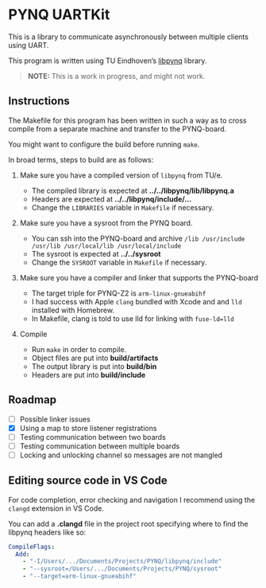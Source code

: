# PYNQ UARTKit

This is a library to communicate asynchronously between multiple clients using 
UART.

This program is written using TU Eindhoven’s 
[libpynq](https://pynq.tue.nl/5ewc0/libpynq/) library.

> **NOTE:** This is a work in progress, and might not work.

## Instructions

The Makefile for this program has been written in such a way as to cross compile
from a separate machine and transfer to the PYNQ-board.

You might want to configure the build before running `make`. 

In broad terms, steps to build are as follows:

1. Make sure you have a compiled version of `libpynq` from TU/e.
   + The compiled library is expected at __../../libpynq/lib/libpynq.a__
   + Headers are expected at __../../libpynq/include/…__
   + Change the `LIBRARIES` variable in `Makefile` if necessary.

2. Make sure you have a sysroot from the PYNQ board.
   + You can ssh into the PYNQ-board and archive `/lib /usr/include /usr/lib /usr/local/lib /usr/local/include`
   + The sysroot is expected at __../../sysroot__
   + Change the `SYSROOT` variable in `Makefile` if necessary.

3. Make sure you have a compiler and linker that supports the PYNQ-board
   + The target triple for PYNQ-Z2 is `arm-linux-gnueabihf`
   + I had success with Apple `clang` bundled with Xcode and and `lld` installed with Homebrew. 
   + In Makefile, clang is told to use lld for linking with `fuse-ld=lld`

4. Compile
   + Run `make` in order to compile.
   + Object files are put into __build/artifacts__
   + The output library is put into __build/bin__
   + Headers are put into __build/include__

## Roadmap
- [ ] Possible linker issues
- [x] Using a map to store listener registrations
- [ ] Testing communication between two boards
- [ ] Testing communication between multiple boards
- [ ] Locking and unlocking channel so messages are not mangled

## Editing source code in VS Code

For code completion, error checking and navigation I recommend using the `clangd` extension in VS Code.

You can add a __.clangd__ file in the project root specifying where to find the libpynq headers like so:

```yaml
CompileFlags:
  Add:
    - "-I/Users/.../Documents/Projects/PYNQ/libpynq/include"
    - "--sysroot=/Users/.../Documents/Projects/PYNQ/sysroot"
    - "--target=arm-linux-gnueabihf"
```